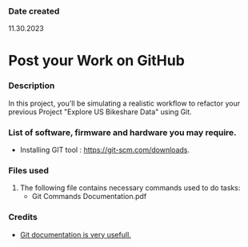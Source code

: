 ### Date created
11.30.2023

# Post your Work on GitHub

### Description
In this project, you'll be simulating a realistic workflow to refactor your previous Project "Explore US Bikeshare Data" using Git.

### List of software, firmware and hardware you may require.
* Installing GIT tool : https://git-scm.com/downloads.

### Files used
1. The following file contains necessary commands used to do tasks:
   * Git Commands Documentation.pdf	

### Credits
* [Git documentation is very usefull.](https://git-scm.com/doc)